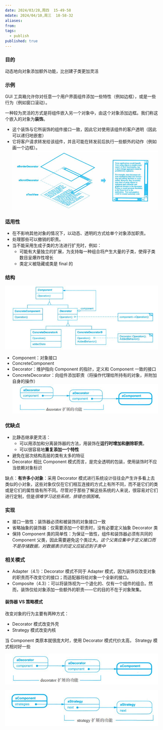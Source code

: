 ```yaml
---
date: 2024/03/28,周四  15-49-58
mdate: 2024/04/10,周三  18-58-32
aliases: 
from: 
tags:
  - publish
published: true
---
```



### 目的

动态地向对象添加额外功能，比创建子类更加灵活
### 示例

GUI 工具箱允许你对任意一个用户界面组件添加一些特性（例如边框），或是一些行为（例如窗口滚动）。

一种较为灵活的方式是将组件嵌入另一个对象中，由这个对象添加边框。我们称这个嵌入的对象为**装饰**。
- 这个装饰与它所装饰的组件接口一致，因此它对使用该组件的客户透明（因此可以递归地嵌套）
- 它将客户请求转发给该组件，并且可能在转发前后执行一些额外的动作（例如画一个边框）。
![600](./assets/4.4-Decorator%E3%80%8Cwrapper%E3%80%8D-%E8%A3%85%E9%A5%B0%E5%99%A8-%E7%BB%93%E6%9E%84%E5%9E%8B%E6%A8%A1%E5%BC%8F/image-2023-09-30_14-10-58-351.png)

### 适用性

- 在不影响其他对象的情况下，以动态、透明的方式给单个对象添加职责。
- 处理那些可以撤销的职责。
- 当不能采用生成子类的方法进行扩充时，例如：
	- 可能有大量独立的扩展，为支持每一种组合将产生大量的子类，使得子类数目呈爆炸性增长
	- 类定义被隐藏或类是 final 的


### 结构

![](./assets/4.4-Decorator%E3%80%8Cwrapper%E3%80%8D-%E8%A3%85%E9%A5%B0%E5%99%A8-%E7%BB%93%E6%9E%84%E5%9E%8B%E6%A8%A1%E5%BC%8F/image-2023-09-30_14-13-50-387.png)

- Component：对象接口
- ConcreteComponent
- Decorator：维护指向 Component 的指针，定义和 Component 一致的接口
- ConcreteDecorator：向组件添加职责（将操作代理给所持有的对象，并附加自身的操作）
![](./assets/4.4-Decorator%E3%80%8Cwrapper%E3%80%8D-%E8%A3%85%E9%A5%B0%E5%99%A8-%E7%BB%93%E6%9E%84%E5%9E%8B%E6%A8%A1%E5%BC%8F/image-2023-09-30_14-32-31-015.png)

### 优缺点

- 比静态继承更灵活：
	- 可以用添加和分离装饰器的方法，用装饰在**运行时增加和删除职责**。
	- 可以很容易地**重复添加一个特性**
- 避免在层次结构高层的类有太多的特征
- Decorator 相比 Component 模式而言，是完全透明的包装，使用装饰时不应当依赖对象标识


缺点：**有许多小对象**：采用 Decorator 模式进行系统设计往往会产生许多看上去类似的小对象，这些对象仅仅在它们相互连接的方式上有所不同，而不是它们的类或是它们的属性值有所不同。尽管对于那些了解这些系统的人来说，很容易对它们进行定制，但是*很难学习这些系统，排错也很困难*。


### 实现

- 接口一致性：装饰器必须和被装饰的对象接口一致
- 省略抽象的装饰器：仅需要添加一个职责时，没有必要定义抽象 Decorator 类
- 保持 Component 类的简单性：为保证一致性，组件和装饰器必须有共同的 Component 父类，因此需要避免这个类过大。*这个父类应集中于定义接口而不是存储数据，对数据表示的定义应延迟到子类中*


### 相关模式

- Adapter（4.1）：Decorator 模式不同于 Adapter 模式，因为装饰仅改变对象的职责而不改变它的接口；而适配器将给对象一个全新的接口。
- Composite（4.3）：可以将装饰视为一个退化的、仅有一个组件的组合。然而，装饰仅给对象添加一些额外的职责——它的目的不在于对象聚集。

#### 装饰器 VS 策略模式

改变对象的行为主要有两种方式：
- Decorator 模式改变外壳
- Strategy 模式改变内核

当 Component 类原本就很庞大时，使用 Decorator 模式代价太高， Strategy 模式相对好一些

![](./assets/4.4-Decorator%E3%80%8Cwrapper%E3%80%8D-%E8%A3%85%E9%A5%B0%E5%99%A8-%E7%BB%93%E6%9E%84%E5%9E%8B%E6%A8%A1%E5%BC%8F/image-2023-09-30_14-32-31-015.png)

![](./assets/4.4-Decorator%E3%80%8Cwrapper%E3%80%8D-%E8%A3%85%E9%A5%B0%E5%99%A8-%E7%BB%93%E6%9E%84%E5%9E%8B%E6%A8%A1%E5%BC%8F/image-2023-09-30_14-32-34-609.png)


